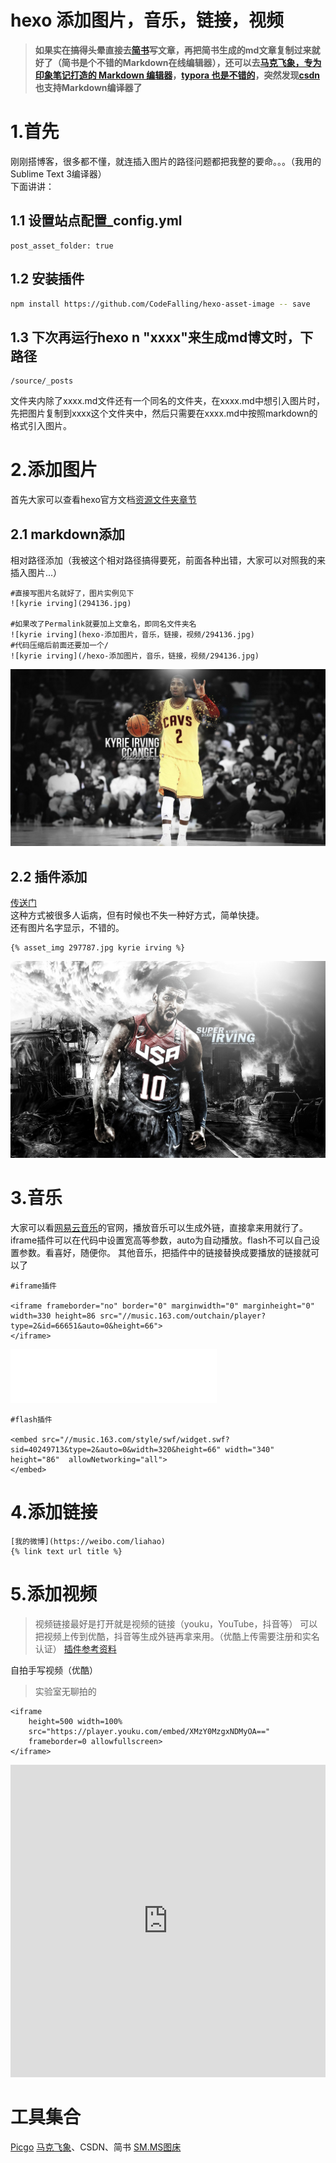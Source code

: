 # hexo 添加图片，音乐，链接，视频


> **如果实在搞得头晕直接去[简书](https://www.jianshu.com/)写文章，再把简书生成的md文章复制过来就好了（简书是个不错的Markdown在线编辑器），还可以去[马克飞象，专为印象笔记打造的 Markdown 编辑器](https://maxiang.io/)，[typora 也是不错的](https://www.typora.io/#)，突然发现[csdn](https://www.csdn.net/)也支持Markdown编译器了**

<!--more-->

# 1.首先

刚刚搭博客，很多都不懂，就连插入图片的路径问题都把我整的要命。。。（我用的Sublime Text 3编译器）  
下面讲讲：
## 1.1 设置站点配置_config.yml
```
post_asset_folder: true
```
## 1.2 安装插件
```bash
npm install https://github.com/CodeFalling/hexo-asset-image -- save
```
## 1.3 下次再运行hexo n "xxxx"来生成md博文时，下路径
```
/source/_posts
```
文件夹内除了xxxx.md文件还有一个同名的文件夹，在xxxx.md中想引入图片时，先把图片复制到xxxx这个文件夹中，然后只需要在xxxx.md中按照markdown的格式引入图片。

# 2.添加图片
首先大家可以查看hexo官方文档[资源文件夹章节](https://hexo.io/zh-cn/docs/asset-folders.html)
## 2.1 markdown添加
相对路径添加（我被这个相对路径搞得要死，前面各种出错，大家可以对照我的来插入图片...）
```
#直接写图片名就好了，图片实例见下
![kyrie irving](294136.jpg)

#如果改了Permalink就要加上文章名，即同名文件夹名
![kyrie irving](hexo-添加图片，音乐，链接，视频/294136.jpg)
#代码压缩后前面还要加一个/
![kyrie irving](/hexo-添加图片，音乐，链接，视频/294136.jpg)

```
![kyrie irving](images/294136.jpg)

## 2.2 插件添加
[传送门](https://mr-houzi.github.io/2017/10/24/Hexo-asset-img/)  
这种方式被很多人诟病，但有时候也不失一种好方式，简单快捷。  
还有图片名字显示，不错的。  
```
{% asset_img 297787.jpg kyrie irving %}
```
![kyrie irving](images/297787.jpg)

# 3.音乐
大家可以看[网易云音乐](https://music.163.com)的官网，播放音乐可以生成外链，直接拿来用就行了。iframe插件可以在代码中设置宽高等参数，auto为自动播放。flash不可以自己设置参数。看喜好，随便你。
其他音乐，把插件中的链接替换成要播放的链接就可以了
```
#iframe插件

<iframe frameborder="no" border="0" marginwidth="0" marginheight="0" width=330 height=86 src="//music.163.com/outchain/player?type=2&id=66651&auto=0&height=66">
</iframe>
```

<iframe frameborder="no" border="0" marginwidth="0" marginheight="0" width=330 height=86 src="//music.163.com/outchain/player?type=2&id=66651&auto=0&height=66"></iframe>


```
#flash插件

<embed src="//music.163.com/style/swf/widget.swf?sid=40249713&type=2&auto=0&width=320&height=66" width="340" height="86"  allowNetworking="all">
</embed>
```

# 4.添加链接

```
[我的微博](https://weibo.com/liahao)
{% link text url title %}
```

# 5.添加视频
> 视频链接最好是打开就是视频的链接（youku，YouTube，抖音等）
可以把视频上传到优酷，抖音等生成外链再拿来用。（优酷上传需要注册和实名认证）
[插件参考资料](https://lruihao.cn/posts/nextplugin/)


自拍手写视频（优酷）
> 实验室无聊拍的

```
<iframe 
	height=500 width=100% 
	src="https://player.youku.com/embed/XMzY0MzgxNDMyOA==" 
	frameborder=0 allowfullscreen>
</iframe>
```

<iframe 
	height=500 width=100% 
	src="https://player.youku.com/embed/XMzY0MzgxNDMyOA==" 
	frameborder=0 allowfullscreen>
</iframe>


# 工具集合
[Picgo](https://picgo.github.io/PicGo-Doc/zh/)
[马克飞象](https://maxiang.io/)、CSDN、简书
[SM.MS图床](https://sm.ms/)

